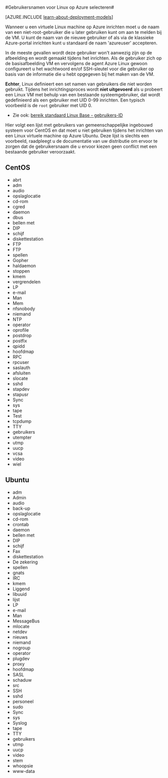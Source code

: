 <properties 
    pageTitle="Gebruikersnamen voor Linux selecteren | Microsoft Azure" 
    description="Informatie over gebruikersnamen voor een virtuele Linux machine in Azure selecteren." 
    services="virtual-machines-linux" 
    documentationCenter="" 
    authors="szarkos" 
    manager="timlt" 
    editor=""
    tags="azure-service-management,azure-resource-manager" />

<tags 
    ms.service="virtual-machines-linux" 
    ms.workload="infrastructure-services" 
    ms.tgt_pltfrm="vm-linux" 
    ms.devlang="na" 
    ms.topic="article" 
    ms.date="10/17/2016" 
    ms.author="szark"/>



#<a name="selecting-user-names-for-linux-on-azure"></a>Gebruikersnamen voor Linux op Azure selecteren#

[AZURE.INCLUDE [learn-about-deployment-models](../../includes/learn-about-deployment-models-both-include.md)]

Wanneer u een virtuele Linux machine op Azure inrichten moet u de naam van een niet-root-gebruiker die u later gebruiken kunt om aan te melden bij de VM. U kunt de naam van de nieuwe gebruiker of als via de klassieke Azure-portal inrichten kunt u standaard de naam 'azureuser' accepteren.

In de meeste gevallen wordt deze gebruiker won't aanwezig zijn op de afbeelding en wordt gemaakt tijdens het inrichten. Als de gebruiker zich op de basisafbeelding VM en vervolgens de agent Azure Linux gewoon configureert u het wachtwoord en/of SSH-sleutel voor die gebruiker op basis van de informatie die u hebt opgegeven bij het maken van de VM.

**Echter**, Linux definieert een set namen van gebruikers die niet worden gebruikt. Tijdens het inrichtingsproces wordt **niet uitgevoerd** als u probeert een Linux VM met behulp van een bestaande systeemgebruiker, dat wordt gedefinieerd als een gebruiker met UID 0-99 inrichten. Een typisch voorbeeld is de `root` gebruiker met UID 0.

 - Zie ook: [bereik standaard Linux Base - gebruikers-ID](http://refspecs.linuxfoundation.org/LSB_4.1.0/LSB-Core-generic/LSB-Core-generic/uidrange.html)

Hier volgt een lijst met gebruikers van gemeenschappelijke ingebouwd systeem voor CentOS en dat moet u niet gebruiken tijdens het inrichten van een Linux virtuele machine op Azure Ubuntu. Deze lijst is slechts een voorbeeld, raadpleegt u de documentatie van uw distributie om ervoor te zorgen dat de gebruikersnaam die u ervoor kiezen geen conflict met een bestaande gebruiker veroorzaakt.


## <a name="centos"></a>CentOS
- abrt
- adm
- audio
- opslaglocatie
- cd-rom
- cgred
- daemon
- dbus
- bellen met
- DIP
- schijf
- diskettestation
- FTP
- FTP
- spellen
- Gopher
- haldaemon
- stoppen
- kmem
- vergrendelen
- LP
- e-mail
- Man
- Mem
- nfsnobody
- niemand
- NTP
- operator
- oprofile
- postdrop
- postfix
- qpidd
- hoofdmap
- RPC
- rpcuser
- saslauth
- afsluiten
- slocate
- sshd
- stapdev
- stapusr
- Sync
- sys
- tape
- Test
- tcpdump
- TTY
- gebruikers
- utempter
- utmp
- uucp
- vcsa
- video
- wiel


## <a name="ubuntu"></a>Ubuntu
- adm
- Admin
- audio
- back-up
- opslaglocatie
- cd-rom
- crontab
- daemon
- bellen met
- DIP
- schijf
- Fax
- diskettestation
- De zekering
- spellen
- gnats
- IRC
- kmem
- Liggend
- libuuid
- lijst
- LP
- e-mail
- Man
- MessageBus
- mlocate
- netdev
- nieuws
- niemand
- nogroup
- operator
- plugdev
- proxy
- hoofdmap
- SASL
- schaduw
- src
- SSH
- sshd
- personeel
- sudo
- Sync
- sys
- Syslog
- tape
- TTY
- gebruikers
- utmp
- uucp
- video
- stem
- whoopsie
- www-data

 